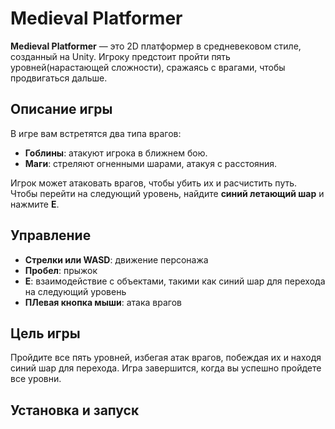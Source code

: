 # Medieval Platformer

**Medieval Platformer** — это 2D платформер в средневековом стиле, созданный на Unity. Игроку предстоит пройти пять уровней(нарастающей сложности), сражаясь с врагами, чтобы продвигаться дальше.

## Описание игры

В игре вам встретятся два типа врагов:
- **Гоблины**: атакуют игрока в ближнем бою.
- **Маги**: стреляют огненными шарами, атакуя с расстояния.

Игрок может атаковать врагов, чтобы убить их и расчистить путь. Чтобы перейти на следующий уровень, найдите **синий летающий шар** и нажмите **E**.

## Управление

- **Стрелки или WASD**: движение персонажа
- **Пробел**: прыжок
- **E**: взаимодействие с объектами, такими как синий шар для перехода на следующий уровень
- **ПЛевая кнопка мыши**: атака врагов

## Цель игры

Пройдите все пять уровней, избегая атак врагов, побеждая их и находя синий шар для перехода. Игра завершится, когда вы успешно пройдете все уровни.

## Установка и запуск
